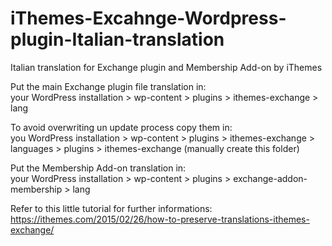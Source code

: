 # iThemes-Excahnge-Wordpress-plugin-Italian-translation
Italian translation for Exchange plugin and Membership Add-on by iThemes

Put the main Exchange plugin file translation in:<br/>
your WordPress installation > wp-content > plugins > ithemes-exchange > lang

To avoid overwriting un update process copy them in:<br/>
you WordPress installation > wp-content > plugins > ithemes-exchange > languages > plugins > ithemes-exchange (manually create this folder)

Put the Membership Add-on translation in:<br/>
your WordPress installation > wp-content > plugins > exchange-addon-membership > lang

Refer to this little tutorial for further informations:<br/>
https://ithemes.com/2015/02/26/how-to-preserve-translations-ithemes-exchange/
